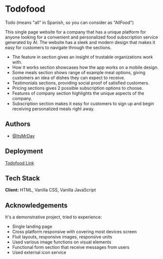 
# Todofood

Todo (means "all" in Spanish, so you can consider as "AllFood")

This single page website for a company that has a unique platform for anyone looking for a convenient and personalized food subscription service generated by AI. The website has a sleek and modern design that makes it easy for customers to navigate through the sections.

- The feature in section gives an insight of trustable organizations work with.
- How it works section showcases how the app works on a mobile design.
- Some meals section shows range of example meal options, giving customers an idea of dishes they can expect to receive. 
- Testimonials sections, providing social proof of satisfied customers.
- Pricing sections gives 2 possible subscription options to choose.
- Features of company section highlights the unique aspects of the company.
- Subscription section makes it easy for customers to sign up and begin receiving personalized meals right away.
## Authors

- [@ItsMrDav](https://www.github.com/ItsMrDav)


## Deployment


[Todofood Link](https://todofood.netlify.app/)
## Tech Stack

**Client:** HTML, Vanilla CSS, Vanilla JavaScript




## Acknowledgements

 It's a demonstrative project, tried to experience:

 - Single landing page
 - Cross platform responsive with covering most devices screen
 - Fluit layouts, responsive images, responsive units
 - Used various image functions on visual elements
 - Functional form section that receive messages from users
 - Used external icon service
